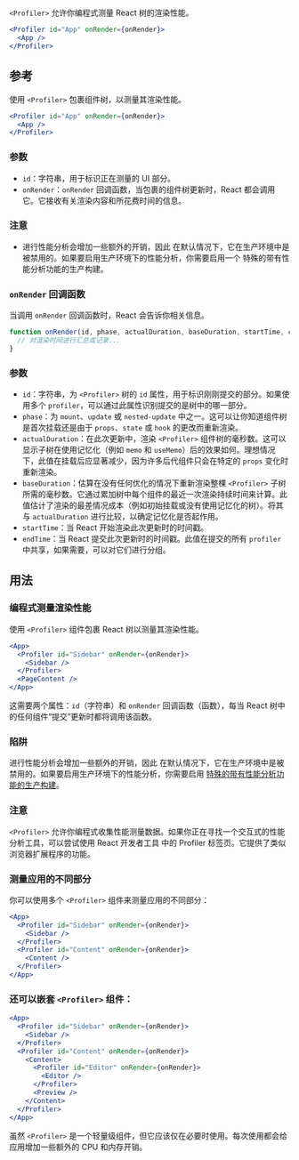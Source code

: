 # <Profiler>

`<Profiler>` 允许你编程式测量 React 树的渲染性能。

```jsx
<Profiler id="App" onRender={onRender}>
  <App />
</Profiler>
```

## 参考 

使用 `<Profiler>` 包裹组件树，以测量其渲染性能。

```jsx
<Profiler id="App" onRender={onRender}>
  <App />
</Profiler>
```

### 参数 
+ `id`：字符串，用于标识正在测量的 UI 部分。
+ `onRender`：`onRender` 回调函数，当包裹的组件树更新时，React 都会调用它。它接收有关渲染内容和所花费时间的信息。

### 注意 
+ 进行性能分析会增加一些额外的开销，因此 在默认情况下，它在生产环境中是被禁用的。如果要启用生产环境下的性能分析，你需要启用一个 特殊的带有性能分析功能的生产构建。

### `onRender` 回调函数 
当调用 `onRender` 回调函数时，React 会告诉你相关信息。

```jsx
function onRender(id, phase, actualDuration, baseDuration, startTime, commitTime) {
  // 对渲染时间进行汇总或记录...
}
```

### 参数 
+ `id`：字符串，为 `<Profiler>` 树的 `id` 属性，用于标识刚刚提交的部分。如果使用多个 `profiler`，可以通过此属性识别提交的是树中的哪一部分。
+ `phase`：为 `mount`、`update` 或 `nested-update` 中之一。这可以让你知道组件树是首次挂载还是由于 `props`、`state` 或 `hook` 的更改而重新渲染。
+ `actualDuration`：在此次更新中，渲染 `<Profiler>` 组件树的毫秒数。这可以显示子树在使用记忆化（例如 `memo` 和 `useMemo`）后的效果如何。理想情况下，此值在挂载后应显著减少，因为许多后代组件只会在特定的 `props` 变化时重新渲染。
+ `baseDuration`：估算在没有任何优化的情况下重新渲染整棵 `<Profiler>` 子树所需的毫秒数。它通过累加树中每个组件的最近一次渲染持续时间来计算。此值估计了渲染的最差情况成本（例如初始挂载或没有使用记忆化的树）。将其与 `actualDuration` 进行比较，以确定记忆化是否起作用。
+ `startTime`：当 React 开始渲染此次更新时的时间戳。
+ `endTime`：当 React 提交此次更新时的时间戳。此值在提交的所有 `profiler` 中共享，如果需要，可以对它们进行分组。

## 用法 

### 编程式测量渲染性能 

使用 `<Profiler>` 组件包裹 React 树以测量其渲染性能。

```jsx
<App>
  <Profiler id="Sidebar" onRender={onRender}>
    <Sidebar />
  </Profiler>
  <PageContent />
</App>
```

这需要两个属性：`id`（字符串）和 `onRender` 回调函数（函数），每当 React 树中的任何组件“提交”更新时都将调用该函数。

### 陷阱
进行性能分析会增加一些额外的开销，因此 在默认情况下，它在生产环境中是被禁用的。如果要启用生产环境下的性能分析，你需要启用 [特殊的带有性能分析功能的生产构建](https://gist.github.com/bvaughn/25e6233aeb1b4f0cdb8d8366e54a3977)。

### 注意
`<Profiler>` 允许你编程式收集性能测量数据。如果你正在寻找一个交互式的性能分析工具，可以尝试使用 React 开发者工具 中的 Profiler 标签页。它提供了类似浏览器扩展程序的功能。

### 测量应用的不同部分 
你可以使用多个 `<Profiler>` 组件来测量应用的不同部分：

```jsx
<App>
  <Profiler id="Sidebar" onRender={onRender}>
    <Sidebar />
  </Profiler>
  <Profiler id="Content" onRender={onRender}>
    <Content />
  </Profiler>
</App>
```

### 还可以嵌套 `<Profiler>` 组件：

```jsx
<App>
  <Profiler id="Sidebar" onRender={onRender}>
    <Sidebar />
  </Profiler>
  <Profiler id="Content" onRender={onRender}>
    <Content>
      <Profiler id="Editor" onRender={onRender}>
        <Editor />
      </Profiler>
      <Preview />
    </Content>
  </Profiler>
</App>
```

虽然 `<Profiler>` 是一个轻量级组件，但它应该仅在必要时使用。每次使用都会给应用增加一些额外的 CPU 和内存开销。

